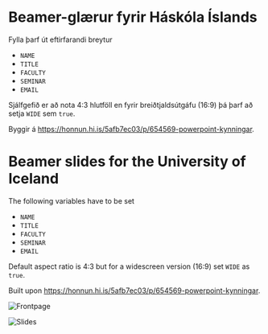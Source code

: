 # Beamer-glærur fyrir Háskóla Íslands

Fylla þarf út eftirfarandi breytur
* `NAME`
* `TITLE`
* `FACULTY`
* `SEMINAR`
* `EMAIL`

Sjálfgefið er að nota 4:3 hlutföll en fyrir breiðtjaldsútgáfu (16:9) þá þarf að setja `WIDE` sem `true`.

Byggir á https://honnun.hi.is/5afb7ec03/p/654569-powerpoint-kynningar.

# Beamer slides for the University of Iceland

The following variables have to be set
* `NAME`
* `TITLE`
* `FACULTY`
* `SEMINAR`
* `EMAIL`

Default aspect ratio is 4:3 but for a widescreen version (16:9) set `WIDE` as `true`.

Built upon https://honnun.hi.is/5afb7ec03/p/654569-powerpoint-kynningar.

![Frontpage](slides-0.png)

![Slides](slides-1.png)
